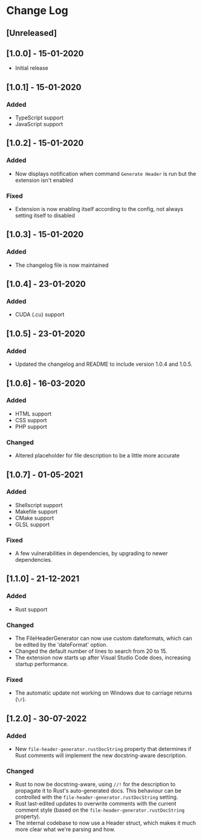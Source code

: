 # Change Log

## [Unreleased]

## [1.0.0] - 15-01-2020

- Initial release

## [1.0.1] - 15-01-2020

### Added
- TypeScript support
- JavaScript support

## [1.0.2] - 15-01-2020

### Added
- Now displays notification when command `Generate Header` is run but the extension isn't enabled

### Fixed
- Extension is now enabling itself according to the config, not always setting itself to disabled

## [1.0.3] - 15-01-2020

### Added
- The changelog file is now maintained

## [1.0.4] - 23-01-2020

### Added
- CUDA (.cu) support

## [1.0.5] - 23-01-2020

### Added
- Updated the changelog and README to include version 1.0.4 and 1.0.5.

## [1.0.6] - 16-03-2020

### Added
- HTML support
- CSS support
- PHP support

### Changed
- Altered placeholder for file description to be a little more accurate

## [1.0.7] - 01-05-2021

### Added
 - Shellscript support
 - Makefile support
 - CMake support
 - GLSL support

### Fixed
 - A few vulnerabilities in dependencies, by upgrading to newer dependencies.

## [1.1.0] - 21-12-2021

### Added
 - Rust support

### Changed
 - The FileHeaderGenerator can now use custom dateformats, which can be edited by the 'dateFormat' option.
 - Changed the default number of lines to search from 20 to 15.
 - The extension now starts up after Visual Studio Code does, increasing startup performance.

### Fixed
 - The automatic update not working on Windows due to carriage returns (`\r`).

## [1.2.0] - 30-07-2022
### Added
 - New `file-header-generator.rustDocString` property that determines if Rust comments will implement the new docstring-aware description.

### Changed
 - Rust to now be docstring-aware, using `//!` for the description to propagate it to Rust's auto-generated docs. This behaviour can be controlled with the `file-header-generator.rustDocString` setting.
 - Rust last-edited updates to overwrite comments with the current comment style (based on the `file-header-generator.rustDocString` property).
 - The internal codebase to now use a Header struct, which makes it much more clear what we're parsing and how.
